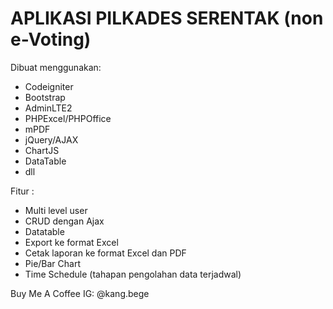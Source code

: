 # APLIKASI PILKADES SERENTAK (non e-Voting)

Dibuat menggunakan:
- Codeigniter
- Bootstrap
- AdminLTE2
- PHPExcel/PHPOffice
- mPDF
- jQuery/AJAX
- ChartJS
- DataTable
- dll


Fitur : 
- Multi level user
- CRUD dengan Ajax
- Datatable
- Export ke format Excel
- Cetak laporan ke format Excel dan PDF
- Pie/Bar Chart
- Time Schedule (tahapan pengolahan data terjadwal)
  

Buy Me A Coffee
IG: @kang.bege
